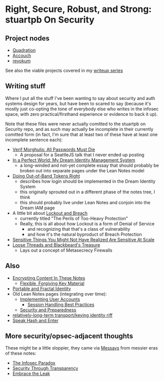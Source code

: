 # Right, Secure, Robust, and Strong: stuartpb On Security

## Project nodes

- [Quadration](0d93d812-6739-4142-9e16-d686e6df00ef.md)
- [Accouch](1ae14fdb-5356-456a-a12f-89513f3a50ef.md)
- [revokum](302bcc06-d1c2-4d95-83bc-b0dac2a949f2.md)

See also the viable projects covered in my [writeup series](f1403399-a887-4262-aac6-292035465eab.md)

## Writing stuff

Where I put all the stuff I've been wanting to say about security and auth systems design for years, but have been to scared to say (because it's mostly just co-opting the tone of everybody else who writes in the infosec space, with zero practical/firsthand experience or evidence to back it up).

Note that these files were never actually comitted to the stuartpb on Security repo, and as such may actually be incomplete in their currently comitted form (in fact, I'm sure that at least two of these have at least one incomplete sentence each):

- [Verif Morghulis: All Passwords Must Die](0d21bcbc-81b8-4950-af50-46a7a4343613.md)
  - A proposal for a SeattleJS talk that I never ended up posting
- [In a Perfect World: My Dream Identity Management System](3f7019fb-74ea-4de9-bfb1-3985e0b79482.md)
  - a long-winded and not-yet complete essay that should probably be broken out into separate pages under the Lean Notes model
- [Doing Out-of-Band Tokens Right](0072bc14-9ba6-4364-9762-4e3dcccf8a69.md)
  - describes how login should be implemented in the Dream Identity System
  - this originally sprouted out in a different phase of the notes tree, I think
  - this should probably live under Lean Notes and conjoin into the Dream IAM page
- A little bit about [Lockout and Breach](b3b63eda-ac0f-4b49-b48d-a3df1b8251cc.md)
  - currently titled "The Perils of Too-Heavy Protection"
  - Really, this is all about how Lockout is a form of Denial of Service
    - and recognizing that that's a class of vulnerability
    - and how it's the natural byproduct of Breach Protection
- [Sensitive Things You Might Not Have Realized Are Sensitive At Scale](88053124-144e-4e0f-922e-a97073a9030e.md)
- [Loose Threads and Blackbeard's Treasure](47d09240-6a5e-4955-9939-d8977d3bb2a2.md)
  - Lays out a concept of Metasecrecy Firewalls

## Also

- [Encrypting Content In These Notes](de39c59d-7091-4e34-84ff-9c25ceed1055.md)
  - [Flexible, Forgiving Key Material](bb8e736f-3c9d-4948-ad84-b81470a624b7.md)
- [Portable and Fractal Identity](64a52921-8c92-40bb-a0e5-16414cc96d18.md)
- Old Lean Notes pages (integrating over time):
  - [Implementing User Accounts](c6891500-92fd-4774-9a14-d734d99bbdb4.md)
    - [Session Handling Best Practices](51831897-f54f-4d8d-8e40-9a9b82a4b7ae.md)
  - [Security and Preparedness](8f0dbfcd-db75-4323-b8cc-3d8d1c8fef61.md)
- [relatively-long-term transport/keying identity riff](5bb0e461-f613-4386-8586-9f084953ffe8.md)
- [Speak Hash and Enter](8d8d90d0-fd73-4356-995c-8ab2013b8b13.md)

## More security/opsec-adjacent thoughts

These might be a little sloppier, they came via [Messays](8f2359ae-186f-4878-b5e5-33f3c177e6fc.md) from messier eras of these notes:

- [The Infosec Paradox](27a6d6ad-9fd2-41f9-be2d-cd7ccaca3aa7.md)
- [Security Through Transparency](a9f862fd-2adc-4fe9-8a05-92fa5f7b4622.md)
- [Embrace the Leak](9333bdc8-9ff6-49f7-821e-c7b1da574096.md)
